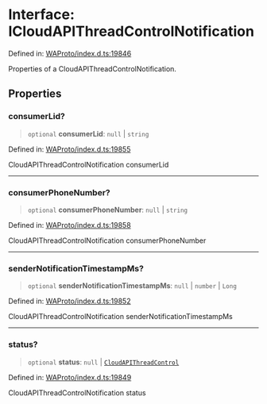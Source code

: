 # Interface: ICloudAPIThreadControlNotification

Defined in: [WAProto/index.d.ts:19846](https://github.com/Fokusdotid/Baileys/blob/d7495b24bcd136e35724329fba661cfcc0bc8eed/WAProto/index.d.ts#L19846)

Properties of a CloudAPIThreadControlNotification.

## Properties

### consumerLid?

> `optional` **consumerLid**: `null` \| `string`

Defined in: [WAProto/index.d.ts:19855](https://github.com/Fokusdotid/Baileys/blob/d7495b24bcd136e35724329fba661cfcc0bc8eed/WAProto/index.d.ts#L19855)

CloudAPIThreadControlNotification consumerLid

***

### consumerPhoneNumber?

> `optional` **consumerPhoneNumber**: `null` \| `string`

Defined in: [WAProto/index.d.ts:19858](https://github.com/Fokusdotid/Baileys/blob/d7495b24bcd136e35724329fba661cfcc0bc8eed/WAProto/index.d.ts#L19858)

CloudAPIThreadControlNotification consumerPhoneNumber

***

### senderNotificationTimestampMs?

> `optional` **senderNotificationTimestampMs**: `null` \| `number` \| `Long`

Defined in: [WAProto/index.d.ts:19852](https://github.com/Fokusdotid/Baileys/blob/d7495b24bcd136e35724329fba661cfcc0bc8eed/WAProto/index.d.ts#L19852)

CloudAPIThreadControlNotification senderNotificationTimestampMs

***

### status?

> `optional` **status**: `null` \| [`CloudAPIThreadControl`](../namespaces/CloudAPIThreadControlNotification/enumerations/CloudAPIThreadControl.md)

Defined in: [WAProto/index.d.ts:19849](https://github.com/Fokusdotid/Baileys/blob/d7495b24bcd136e35724329fba661cfcc0bc8eed/WAProto/index.d.ts#L19849)

CloudAPIThreadControlNotification status
